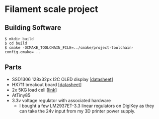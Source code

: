 # Filament scale project

## Building Software

```
$ mkdir build
$ cd build
$ cmake -DCMAKE_TOOLCHAIN_FILE=../cmake/project-toolchain-config.cmake= ..
```

## Parts

- SSD1306 128x32px I2C OLED display [[datasheet](https://cdn-shop.adafruit.com/datasheets/SSD1306.pdf)]
- HX711 breakout board [[datasheet](https://cdn.sparkfun.com/datasheets/Sensors/ForceFlex/hx711_english.pdf)]
- 2x 5KG load cell [[link](https://www.robotshop.com/en/micro-load-cell-5-kg.html)]
- AtTiny85
- 3.3v voltage regulator with associated hardware
  - I bought a few LM2937ET-3.3 linear regulators on DigiKey as they can take the 24v input from my 3D printer power supply.